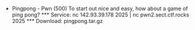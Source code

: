 * Pingpong - Pwn (500)
To start out nice and easy, how about a game of ping pong? 
*** Service: nc 142.93.39.178 2025 | nc pwn2.sect.ctf.rocks 2025 
*** Download: pingpong.tar.gz 